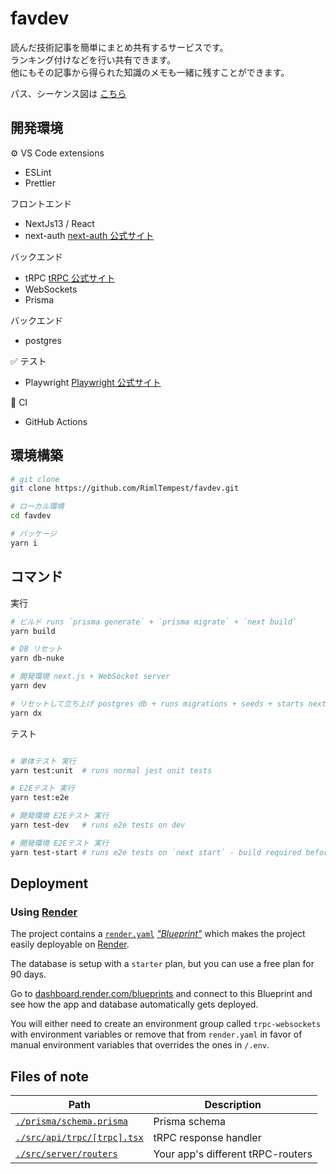 # favdev

読んだ技術記事を簡単にまとめ共有するサービスです。  
ランキング付けなどを行い共有できます。  
他にもその記事から得られた知識のメモも一緒に残すことができます。

パス、シーケンス図は [こちら](./docs/設計.md)

## 開発環境

⚙️ VS Code extensions

- ESLint
- Prettier

フロントエンド

- NextJs13 / React
- next-auth [next-auth 公式サイト](https://next-auth.js.org/)

バックエンド

- tRPC [tRPC 公式サイト](https://trpc.io)
- WebSockets
- Prisma

バックエンド

- postgres

✅ テスト

- Playwright [Playwright 公式サイト](https://playwright.dev/)

💚 CI

- GitHub Actions

## 環境構築

```bash
# git clone
git clone https://github.com/RimlTempest/favdev.git

# ローカル環境
cd favdev

# パッケージ
yarn i
```

## コマンド

実行

```bash
# ビルド runs `prisma generate` + `prisma migrate` + `next build`
yarn build

# DB リセット
yarn db-nuke

# 開発環境 next.js + WebSocket server
yarn dev

# リセットして立ち上げ postgres db + runs migrations + seeds + starts next.js
yarn dx

```

テスト

```bash

# 単体テスト 実行
yarn test:unit  # runs normal jest unit tests

# E2Eテスト 実行
yarn test:e2e

# 開発環境 E2Eテスト 実行
yarn test-dev   # runs e2e tests on dev

# 開発環境 E2Eテスト 実行
yarn test-start # runs e2e tests on `next start` - build required before
```

## Deployment

### Using [Render](https://render.com/)

The project contains a [`render.yaml`](./render.yaml) [_"Blueprint"_](https://render.com/docs/blueprint-spec) which makes the project easily deployable on [Render](https://render.com/).

The database is setup with a `starter` plan, but you can use a free plan for 90 days.

Go to [dashboard.render.com/blueprints](https://dashboard.render.com/blueprints) and connect to this Blueprint and see how the app and database automatically gets deployed.

You will either need to create an environment group called `trpc-websockets` with environment variables or remove that from `render.yaml` in favor of manual environment variables that overrides the ones in `/.env`.

## Files of note

<table>
  <thead>
    <tr>
      <th>Path</th>
      <th>Description</th>
    </tr>
  </thead>
  <tbody>
    <tr>
      <td><a href="./prisma/schema.prisma"><code>./prisma/schema.prisma</code></a></td>
      <td>Prisma schema</td>
    </tr>
    <tr>
      <td><a href="./src/api/trpc/[trpc].tsx"><code>./src/api/trpc/[trpc].tsx</code></a></td>
      <td>tRPC response handler</td>
    </tr>
    <tr>
      <td><a href="./src/server/routers"><code>./src/server/routers</code></a></td>
      <td>Your app's different tRPC-routers</td>
    </tr>
  </tbody>
</table>
